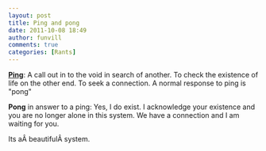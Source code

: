 ```yaml
---
layout: post
title: Ping and pong
date: 2011-10-08 18:49
author: funvill
comments: true
categories: [Rants]
---
```

<strong><a href="http://en.wikipedia.org/wiki/Ping">Ping</a></strong>: A call out in to the void in search of another. To check the existence of life on the other end. To seek a connection. A normal response to ping is "pong"

<strong>Pong</strong> in answer to a ping: Yes, I do exist. I acknowledge your existence and you are no longer alone in this system. We have a connection and I am waiting for you.

Its aÂ beautifulÂ system.
